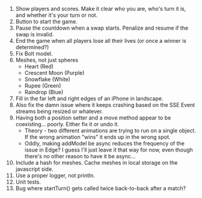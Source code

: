 1. Show players and scores. Make it clear who you are, who's turn it is, and whether it's your turn or not.
2. Button to start the game.
3. Pause the countdown when a swap starts. Penalize and resume if the swap is invalid.
4. End the game when all players lose all their lives (or once a winner is determined?)
5. Fix Bolt model.
6. Meshes, not just spheres
    * Heart (Red)
    * Crescent Moon (Purple)
    * Snowflake (White)
    * Rupee (Green)
    * Raindrop (Blue)
7. Fill in the far left and right edges of an iPhone in landscape.
8. Also fix the damn issue where it keeps crashing based on the SSE Event streams being resized or whatever.
9. Having both a position setter and a move method appear to be coexisting... poorly. Either fix it or undo it.
   * Theory - two different animations are trying to run on a single object. If the wrong animation "wins" it ends up in the wrong spot.
   * Oddly, making addModel be async reduces the frequency of the issue in Edge? I guess I'll just leave it that way for now, even though there's no other reason to have it be async...
10. Include a hash for meshes. Cache meshes in local storage on the javascript side.
11. Use a proper logger, not println.
12. Unit tests.
13. Bug where startTurn() gets called twice back-to-back after a match?